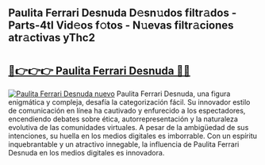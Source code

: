 ## Paulita Ferrari Desnuda D𝚎sn𝚞dos filtr𝚊dos - Parts-4tI Vid𝚎os f𝚘tos - N𝚞evas filtr𝚊ciones atr𝚊ctivas yThc2

# <h2><a href="http://mb2pezc.tromn.icu/?c=Paulita+Ferrari+Desnuda">🔗👉👉👉 Paulita Ferrari Desnuda 🔗🔗</a></h2>

[![Paulita Ferrari Desnuda nuevo](https://i.imgur.com/pEAQMta.gif)](http://mb2pezc.tromn.icu/?c=Paulita+Ferrari+Desnuda)
Paulita Ferrari Desnuda, una figura enigmática y compleja, desafía la categorización fácil. Su innovador estilo de comunicación en línea ha cautivado y enfurecido a los espectadores, encendiendo debates sobre ética, autorrepresentación y la naturaleza evolutiva de las comunidades virtuales. A pesar de la ambigüedad de sus intenciones, su huella en los medios digitales es imborrable. Con un espíritu inquebrantable y un atractivo innegable, la influencia de Paulita Ferrari Desnuda en los medios digitales es innovadora.
